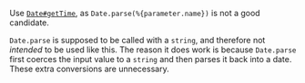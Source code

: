 Use [`Date#getTime`](https://developer.mozilla.org/en-US/docs/Web/JavaScript/Reference/Global_Objects/Date/getTime),
as `Date.parse(%{parameter.name})` is not a good candidate.

`Date.parse` is supposed to be called with a `string`, and therefore not
_intended_ to be used like this. The reason it does work is because `Date.parse`
first coerces the input value to a `string` and then parses it back into a date.
These extra conversions are unnecessary.
